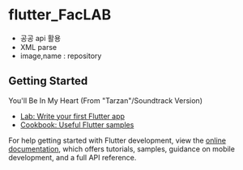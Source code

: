 # flutter_FacLAB

- 공공 api 활용
- XML parse
- image,name : repository

## Getting Started

You'll Be In My Heart (From "Tarzan"/Soundtrack Version)

- [Lab: Write your first Flutter app](https://docs.flutter.dev/get-started/codelab)
- [Cookbook: Useful Flutter samples](https://docs.flutter.dev/cookbook)

For help getting started with Flutter development, view the
[online documentation](https://docs.flutter.dev/), which offers tutorials,
samples, guidance on mobile development, and a full API reference.
